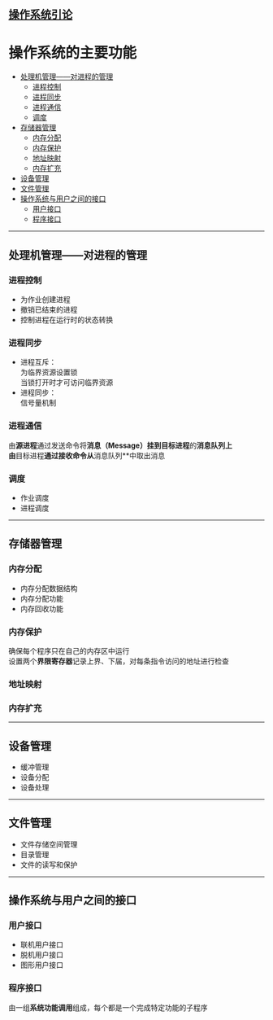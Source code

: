 ## [操作系统引论](../操作系统原理.md)
# 操作系统的主要功能
<!-- vscode-markdown-toc -->
* [处理机管理——对进程的管理](#)
	* [进程控制](#-1)
	* [进程同步](#-1)
	* [进程通信](#-1)
	* [调度](#-1)
* [存储器管理](#-1)
	* [内存分配](#-1)
	* [内存保护](#-1)
	* [地址映射](#-1)
	* [内存扩充](#-1)
* [设备管理](#-1)
* [文件管理](#-1)
* [操作系统与用户之间的接口](#-1)
	* [用户接口](#-1)
	* [程序接口](#-1)

<!-- vscode-markdown-toc-config
	numbering=false
	autoSave=true
	/vscode-markdown-toc-config -->
<!-- /vscode-markdown-toc -->
---
## <a name=''></a>处理机管理——对进程的管理
### <a name='-1'></a>进程控制
* 为作业创建进程
* 撤销已结束的进程
* 控制进程在运行时的状态转换

### <a name='-1'></a>进程同步
* 进程互斥：  
  为临界资源设置锁  
  当锁打开时才可访问临界资源
* 进程同步：  
  信号量机制

### <a name='-1'></a>进程通信
由**源进程**通过发送命令将**消息（Message）**挂到**目标进程**的**消息队列上  
由**目标进程**通过接收命令从**消息队列**中取出消息

### <a name='-1'></a>调度
* 作业调度
* 进程调度

---
## <a name='-1'></a>存储器管理
### <a name='-1'></a>内存分配
* 内存分配数据结构
* 内存分配功能
* 内存回收功能

### <a name='-1'></a>内存保护
确保每个程序只在自己的内存区中运行  
设置两个**界限寄存器**记录上界、下届，对每条指令访问的地址进行检查

### <a name='-1'></a>地址映射

### <a name='-1'></a>内存扩充

---
## <a name='-1'></a>设备管理
* 缓冲管理
* 设备分配
* 设备处理

---
## <a name='-1'></a>文件管理
* 文件存储空间管理
* 目录管理
* 文件的读写和保护

---
## <a name='-1'></a>操作系统与用户之间的接口
### <a name='-1'></a>用户接口
* 联机用户接口
* 脱机用户接口
* 图形用户接口

### <a name='-1'></a>程序接口
由一组**系统功能调用**组成，每个都是一个完成特定功能的子程序
